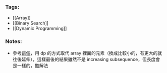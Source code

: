 ### Tags:
- [[Array]]
- [[Binary Search]]
- [[Dynamic Programming]]
### Notes:
- 參考[這個](https://takeuforward.org/data-structure/longest-increasing-subsequence-binary-search-dp-43/)，用 dp 的方式取代 array 裡面的元素（換成比較小的，有更大的就往後延伸），這樣最後的結果雖然不是 increasing subsequence，但長度會是一樣的，酷解法
